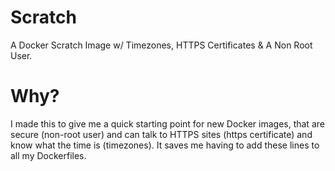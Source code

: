 # Scratch
A Docker Scratch Image w/ Timezones, HTTPS Certificates &amp; A Non Root User.

# Why?
I made this to give me a quick starting point for new Docker images, that are secure (non-root user) and can talk to HTTPS sites (https certificate) and know what the time is (timezones). It saves me having to add these lines to all my Dockerfiles.
